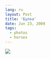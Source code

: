 ```yaml
---
lang: ru
layout: Post
title: 'Булка'
date: Jun 23, 2009
tags:
  - photos
  - horses
---
```


![](/images/blog/2009-02-22-20D-0618-Artem-Sapegin.jpg)
